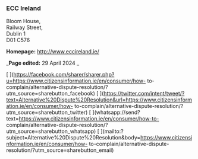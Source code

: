 ###  ECC Ireland

Bloom House,  
Railway Street,  
Dublin 1  
D01 C576

**Homepage:** [ http://www.eccireland.ie/ ](http://www.eccireland.ie/)

_**Page edited:** 29 April 2024 _

[
](https://facebook.com/sharer/sharer.php?u=https://www.citizensinformation.ie/en/consumer/how-
to-complain/alternative-dispute-resolution/?utm_source=sharebutton_facebook) [
](https://twitter.com/intent/tweet/?text=Alternative%20Dispute%20Resolution&url=https://www.citizensinformation.ie/en/consumer/how-
to-complain/alternative-dispute-resolution/?utm_source=sharebutton_twitter) [
](whatsapp://send?text=https://www.citizensinformation.ie/en/consumer/how-to-
complain/alternative-dispute-resolution/?utm_source=sharebutton_whatsapp) [
](mailto:?subject=Alternative%20Dispute%20Resolution&body=https://www.citizensinformation.ie/en/consumer/how-
to-complain/alternative-dispute-resolution/?utm_source=sharebutton_email) [
](javascript:void\(0\))
